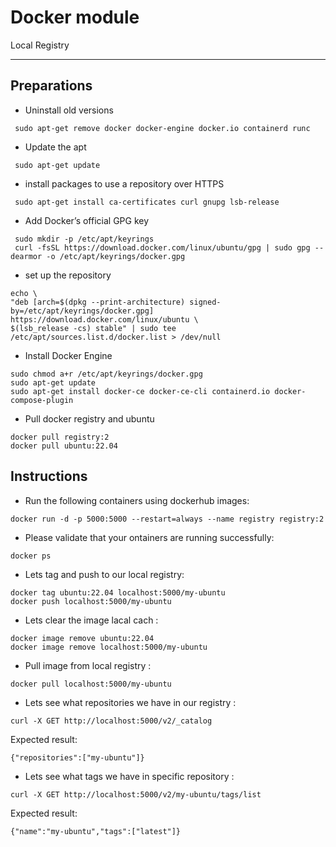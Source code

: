 # Docker module
Local Registry

---

## Preparations

- Uninstall old versions
```
 sudo apt-get remove docker docker-engine docker.io containerd runc
```
- Update the apt
```
 sudo apt-get update
```
- install packages  to use a repository over HTTPS
```
 sudo apt-get install ca-certificates curl gnupg lsb-release
```
- Add Docker’s official GPG key
```
 sudo mkdir -p /etc/apt/keyrings
 curl -fsSL https://download.docker.com/linux/ubuntu/gpg | sudo gpg --dearmor -o /etc/apt/keyrings/docker.gpg
```
- set up the repository
```
echo \
"deb [arch=$(dpkg --print-architecture) signed-by=/etc/apt/keyrings/docker.gpg] https://download.docker.com/linux/ubuntu \
$(lsb_release -cs) stable" | sudo tee /etc/apt/sources.list.d/docker.list > /dev/null
```
- Install Docker Engine
```
sudo chmod a+r /etc/apt/keyrings/docker.gpg
sudo apt-get update
sudo apt-get install docker-ce docker-ce-cli containerd.io docker-compose-plugin
```
- Pull docker registry and ubuntu
```
docker pull registry:2
docker pull ubuntu:22.04
```

## Instructions

 - Run the following containers using dockerhub images:
```
docker run -d -p 5000:5000 --restart=always --name registry registry:2
```

 - Please validate that your ontainers are running successfully:
```
docker ps
```

 - Lets tag and push to our local registry:
 
```
docker tag ubuntu:22.04 localhost:5000/my-ubuntu
docker push localhost:5000/my-ubuntu
```

 - Lets clear the image lacal cach :
```
docker image remove ubuntu:22.04
docker image remove localhost:5000/my-ubuntu
```

 - Pull image from local registry :
```
docker pull localhost:5000/my-ubuntu
```

 - Lets see what repositories we have in our registry :
```
curl -X GET http://localhost:5000/v2/_catalog
```
   Expected result:
```
{"repositories":["my-ubuntu"]}
```
 - Lets see what tags we have in specific repository :
```
curl -X GET http://localhost:5000/v2/my-ubuntu/tags/list
```
   Expected result:
```
{"name":"my-ubuntu","tags":["latest"]}
```
